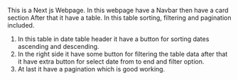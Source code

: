 This is a Next js Webpage.
In this webpage have a Navbar then have a card section After that it have a table. In this table sorting, filtering and pagination included. 

1. In this table in date table header it have a button for sorting dates ascending and descending.
2. In the right side it have some button for filtering the table data after that it have extra button for select date from to end and filter option.
3. At last it have a pagination which is good working.
